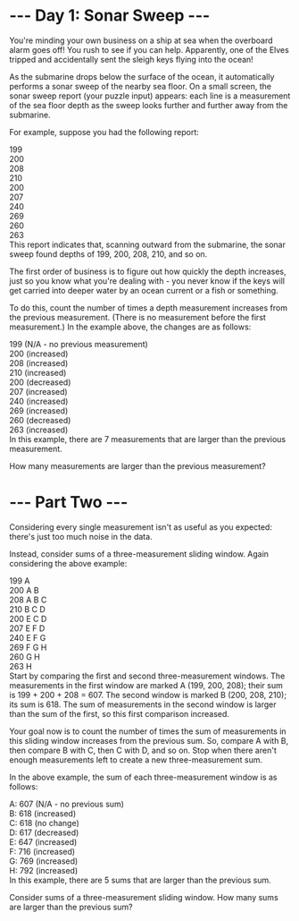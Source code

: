 # --- Day 1: Sonar Sweep ---
You're minding your own business on a ship at sea when the overboard alarm goes off! You rush to see if you can help. Apparently, one of the Elves tripped and accidentally sent the sleigh keys flying into the ocean!

As the submarine drops below the surface of the ocean, it automatically performs a sonar sweep of the nearby sea floor. On a small screen, the sonar sweep report (your puzzle input) appears: each line is a measurement of the sea floor depth as the sweep looks further and further away from the submarine.

For example, suppose you had the following report:

199  
200  
208  
210  
200  
207  
240  
269  
260  
263  
This report indicates that, scanning outward from the submarine, the sonar sweep found depths of 199, 200, 208, 210, and so on.

The first order of business is to figure out how quickly the depth increases, just so you know what you're dealing with - you never know if the keys will get carried into deeper water by an ocean current or a fish or something.

To do this, count the number of times a depth measurement increases from the previous measurement. (There is no measurement before the first measurement.) In the example above, the changes are as follows:

199 (N/A - no previous measurement)  
200 (increased)  
208 (increased)  
210 (increased)  
200 (decreased)  
207 (increased)  
240 (increased)  
269 (increased)  
260 (decreased)  
263 (increased)  
In this example, there are 7 measurements that are larger than the previous measurement.

How many measurements are larger than the previous measurement?

# --- Part Two ---
Considering every single measurement isn't as useful as you expected: there's just too much noise in the data.

Instead, consider sums of a three-measurement sliding window. Again considering the above example:

199  A        
200  A B      
208  A B C    
210    B C D  
200  E   C D  
207  E F   D  
240  E F G    
269    F G H  
260      G H  
263        H  
Start by comparing the first and second three-measurement windows. The measurements in the first window are marked A (199, 200, 208); their sum is 199 + 200 + 208 = 607. The second window is marked B (200, 208, 210); its sum is 618. The sum of measurements in the second window is larger than the sum of the first, so this first comparison increased.

Your goal now is to count the number of times the sum of measurements in this sliding window increases from the previous sum. So, compare A with B, then compare B with C, then C with D, and so on. Stop when there aren't enough measurements left to create a new three-measurement sum.

In the above example, the sum of each three-measurement window is as follows:

A: 607 (N/A - no previous sum)  
B: 618 (increased)  
C: 618 (no change)  
D: 617 (decreased)  
E: 647 (increased)  
F: 716 (increased)  
G: 769 (increased)  
H: 792 (increased)  
In this example, there are 5 sums that are larger than the previous sum.

Consider sums of a three-measurement sliding window. How many sums are larger than the previous sum?